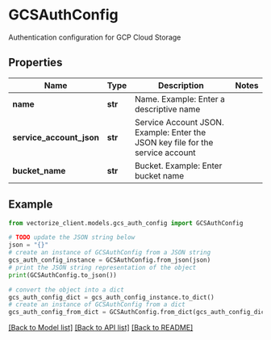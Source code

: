 # GCSAuthConfig

Authentication configuration for GCP Cloud Storage

## Properties

Name | Type | Description | Notes
------------ | ------------- | ------------- | -------------
**name** | **str** | Name. Example: Enter a descriptive name | 
**service_account_json** | **str** | Service Account JSON. Example: Enter the JSON key file for the service account | 
**bucket_name** | **str** | Bucket. Example: Enter bucket name | 

## Example

```python
from vectorize_client.models.gcs_auth_config import GCSAuthConfig

# TODO update the JSON string below
json = "{}"
# create an instance of GCSAuthConfig from a JSON string
gcs_auth_config_instance = GCSAuthConfig.from_json(json)
# print the JSON string representation of the object
print(GCSAuthConfig.to_json())

# convert the object into a dict
gcs_auth_config_dict = gcs_auth_config_instance.to_dict()
# create an instance of GCSAuthConfig from a dict
gcs_auth_config_from_dict = GCSAuthConfig.from_dict(gcs_auth_config_dict)
```
[[Back to Model list]](../README.md#documentation-for-models) [[Back to API list]](../README.md#documentation-for-api-endpoints) [[Back to README]](../README.md)


